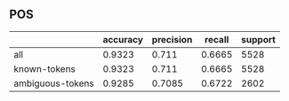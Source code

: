 
## POS

|                  | accuracy | precision | recall | support |
|------------------|----------|-----------|--------|---------|
| all              | 0.9323   | 0.711     | 0.6665 | 5528    |
| known-tokens     | 0.9323   | 0.711     | 0.6665 | 5528    |
| ambiguous-tokens | 0.9285   | 0.7085    | 0.6722 | 2602    |

